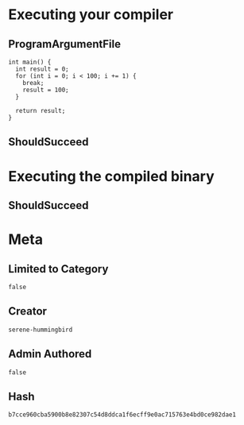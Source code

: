# Executing your compiler

## ProgramArgumentFile

```
int main() {
  int result = 0;
  for (int i = 0; i < 100; i += 1) {
    break;
    result = 100;
  }

  return result;
}
```

## ShouldSucceed

# Executing the compiled binary

## ShouldSucceed

# Meta

## Limited to Category

```
false
```

## Creator

```
serene-hummingbird
```

## Admin Authored

```
false
```

## Hash

```
b7cce960cba5900b8e82307c54d8ddca1f6ecff9e0ac715763e4bd0ce982dae1
```
